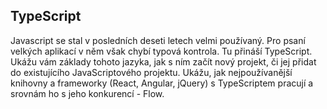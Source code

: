 ## TypeScript

Javascript se stal v posledních deseti letech velmi používaný. Pro psaní velkých aplikací v něm však chybí typová kontrola. Tu přináší TypeScript. Ukážu vám základy tohoto jazyka, jak s ním začít nový projekt, či jej přidat do existujícího JavaScriptového projektu. Ukážu, jak nejpoužívanější knihovny a frameworky (React, Angular, jQuery) s TypeScriptem pracují a srovnám ho s jeho konkurencí - Flow. 